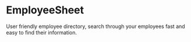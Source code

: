 # EmployeeSheet
User friendly employee directory, search through your employees fast and easy to find their information.
